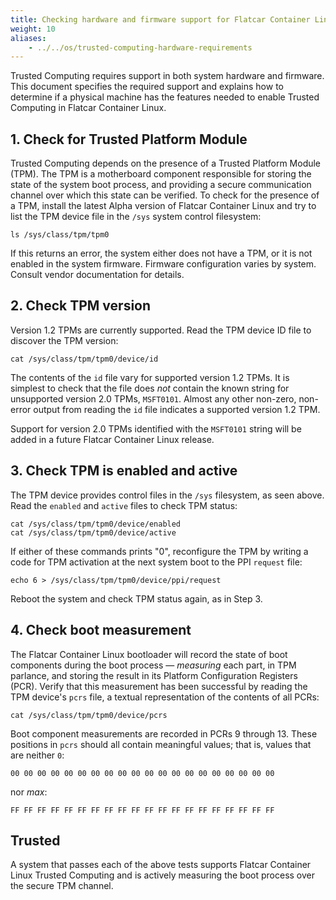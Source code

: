 ```yaml
---
title: Checking hardware and firmware support for Flatcar Container Linux Trusted Computing
weight: 10
aliases:
    - ../../os/trusted-computing-hardware-requirements
---
```


Trusted Computing requires support in both system hardware and firmware. This document specifies the required support and explains how to determine if a physical machine has the features needed to enable Trusted Computing in Flatcar Container Linux.

## 1. Check for Trusted Platform Module

Trusted Computing depends on the presence of a Trusted Platform Module (TPM). The TPM is a motherboard component responsible for storing the state of the system boot process, and providing a secure communication channel over which this state can be verified. To check for the presence of a TPM, install the latest Alpha version of Flatcar Container Linux and try to list the TPM device file in the `/sys` system control filesystem:

```shell
ls /sys/class/tpm/tpm0
```

If this returns an error, the system either does not have a TPM, or it is not enabled in the system firmware. Firmware configuration varies by system. Consult vendor documentation for details.

## 2. Check TPM version

Version 1.2 TPMs are currently supported. Read the TPM device ID file to discover the TPM version:

```shell
cat /sys/class/tpm/tpm0/device/id
```

The contents of the `id` file vary for supported version 1.2 TPMs. It is simplest to check that the file does *not* contain the known string for unsupported version 2.0 TPMs, `MSFT0101`. Almost any other non-zero, non-error output from reading the `id` file indicates a supported version 1.2 TPM.

Support for version 2.0 TPMs identified with the `MSFT0101` string will be added in a future Flatcar Container Linux release.

## 3. Check TPM is enabled and active

The TPM device provides control files in the `/sys` filesystem, as seen above. Read the `enabled` and `active` files to check TPM status:

```shell
cat /sys/class/tpm/tpm0/device/enabled
cat /sys/class/tpm/tpm0/device/active
```

If either of these commands prints "0", reconfigure the TPM by writing a code for TPM activation at the next system boot to the PPI `request` file:

```shell
echo 6 > /sys/class/tpm/tpm0/device/ppi/request
```

Reboot the system and check TPM status again, as in Step 3.

## 4. Check boot measurement

The Flatcar Container Linux bootloader will record the state of boot components during the boot process &mdash; *measuring* each part, in TPM parlance, and storing the result in its Platform Configuration Registers (PCR). Verify that this measurement has been successful by reading the TPM device's `pcrs` file, a textual representation of the contents of all PCRs:

```shell
cat /sys/class/tpm/tpm0/device/pcrs
```

Boot component measurements are recorded in PCRs 9 through 13. These positions in `pcrs` should all contain meaningful values; that is, values that are neither `0`:

`00 00 00 00 00 00 00 00 00 00 00 00 00 00 00 00 00 00 00 00`

nor *max*:

`FF FF FF FF FF FF FF FF FF FF FF FF FF FF FF FF FF FF FF FF`

## Trusted

A system that passes each of the above tests supports Flatcar Container Linux Trusted Computing and is actively measuring the boot process over the secure TPM channel.
